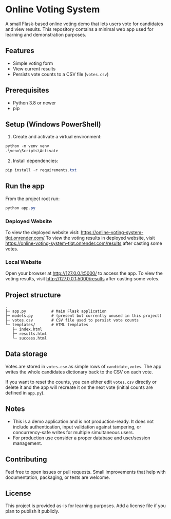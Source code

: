 # Online Voting System

A small Flask-based online voting demo that lets users vote for candidates and view results. This repository contains a minimal web app used for learning and demonstration purposes.

## Features

- Simple voting form
- View current results
- Persists vote counts to a CSV file (`votes.csv`)

## Prerequisites

- Python 3.8 or newer
- pip

## Setup (Windows PowerShell)

1. Create and activate a virtual environment:

```powershell
python -m venv venv
.\venv\Scripts\Activate
```

2. Install dependencies:

```powershell
pip install -r requirements.txt
```

## Run the app

From the project root run:

```powershell
python app.py
```

### Deployed Website
To view the deployed website visit: https://online-voting-system-tlqt.onrender.com/
To view the voting results in deployed website, visit https://online-voting-system-tlqt.onrender.com/results after casting some votes.

### Local Website
Open your browser at http://127.0.0.1:5000/ to access the app.
To view the voting results, visit http://127.0.0.1:5000/results after casting some votes.

## Project structure

```
.
├─ app.py           # Main Flask application
├─ models.py        # (present but currently unused in this project)
├─ votes.csv        # CSV file used to persist vote counts
└─ templates/       # HTML templates
   ├─ index.html
   ├─ results.html
   └─ success.html
```

## Data storage

Votes are stored in `votes.csv` as simple rows of `candidate,votes`. The app writes the whole candidates dictionary back to the CSV on each vote.

If you want to reset the counts, you can either edit `votes.csv` directly or delete it and the app will recreate it on the next vote (initial counts are defined in `app.py`).

## Notes

- This is a demo application and is not production-ready. It does not include authentication, input validation against tampering, or concurrency-safe writes for multiple simultaneous users.
- For production use consider a proper database and user/session management.

## Contributing

Feel free to open issues or pull requests. Small improvements that help with documentation, packaging, or tests are welcome.

## License

This project is provided as-is for learning purposes. Add a license file if you plan to publish it publicly.
